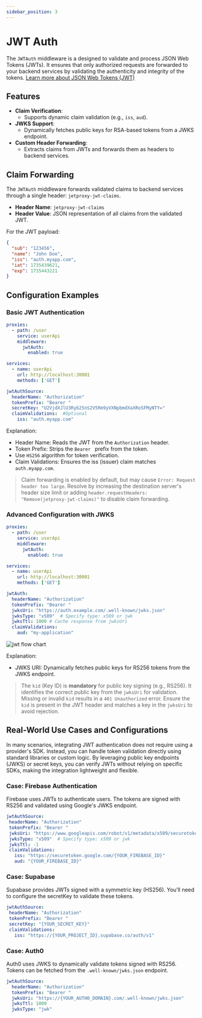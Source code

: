 ```yaml
---
sidebar_position: 3
---
```


# JWT Auth

The `JWTAuth` middleware is a designed to validate and process JSON Web Tokens (JWTs). It ensures that only authorized requests are forwarded to your backend services by validating the authenticity and integrity of the tokens.
[Learn more about JSON Web Tokens (JWT)](https://jwt.io/)

## Features

- **Claim Verification**:
  - Supports dynamic claim validation (e.g., `iss`, `aud`).
- **JWKS Support**:
  - Dynamically fetches public keys for RSA-based tokens from a JWKS endpoint.
- **Custom Header Forwarding**:
  - Extracts claims from JWTs and forwards them as headers to backend services.

## Claim Forwarding

The `JWTAuth` middleware forwards validated claims to backend services through a single header: `jetproxy-jwt-claims`.
- **Header Name**: `jetproxy-jwt-claims`
- **Header Value**: JSON representation of all claims from the validated JWT.

For the JWT payload:
```json
{
  "sub": "123456",
  "name": "John Doe",
  "iss": "auth.myapp.com",
  "iat": 1735439621,
  "exp": 1735443221
}
```

## Configuration Examples
### Basic JWT Authentication

```yaml
proxies:
  - path: /user
    service: userApi
    middleware:
      jwtAuth:
        enabled: true

services:
  - name: userApi
    url: http://localhost:30001
    methods: ['GET']

jwtAuthSource:
  headerName: "Authorization"
  tokenPrefix: "Bearer "
  secretKey: "U2VjdXJlU3Ryb25nS2V5Rm9yVXNpbmdXaXRoSFMyNTY="
  claimValidations:  #Optional
    iss: "auth.myapp.com"
```

Explanation:

* Header Name: Reads the JWT from the `Authorization` header.
* Token Prefix: Strips the `Bearer ` prefix from the token.
* Use `HS256` algorithm for token verification.
* Claim Validations: Ensures the iss (issuer) claim matches `auth.myapp.com`.

> Claim forwarding is enabled by default, but may cause `Error: Request header too large`. Resolve by increasing the destination server's header size limit or adding `header.requestHeaders: "Remove(jetproxy-jwt-claims)"` to disable claim forwarding.

### Advanced Configuration with JWKS

```yaml
proxies:
  - path: /user
    service: userApi
    middleware:
      jwtAuth:
        enabled: true

services:
  - name: userApi
    url: http://localhost:30001
    methods: ['GET']

jwtAuth:
  headerName: "Authorization"
  tokenPrefix: "Bearer "
  jwksUri: "https://auth.example.com/.well-known/jwks.json"
  jwksType: "x509"  # Specify type: x509 or jwk
  jwksTtl: 1000 # Cache response from jwksUri
  claimValidations:
    aud: "my-application"

```
![jwt flow chart](jwt-signing-validation-flow.png)

Explanation:

* JWKS URI: Dynamically fetches public keys for RS256 tokens from the JWKS endpoint.

>  The `kid` (Key ID) is **mandatory** for public key signing (e.g., RS256). It identifies the correct public key from the `jwksUri` for validation. Missing or invalid `kid` results in a `401 Unauthorized` error. Ensure the `kid` is present in the JWT header and matches a key in the `jwksUri` to avoid rejection.

## Real-World Use Cases and Configurations

In many scenarios, integrating JWT authentication does not require using a provider's SDK. Instead, you can handle token validation directly using standard libraries or custom logic. By leveraging public key endpoints (JWKS) or secret keys, you can verify JWTs without relying on specific SDKs, making the integration lightweight and flexible.


### Case: Firebase Authentication

Firebase uses JWTs to authenticate users. The tokens are signed with RS256 and validated using Google's JWKS endpoint.

```yaml
jwtAuthSource:
 headerName: "Authorization"
 tokenPrefix: "Bearer "
 jwksUri: "https://www.googleapis.com/robot/v1/metadata/x509/securetoken@system.gserviceaccount.com"
 jwksType: "x509"  # Specify type: x509 or jwk
 jwksTtl: -1
 claimValidations:
   iss: "https://securetoken.google.com/{YOUR_FIREBASE_ID}"
   aud: "{YOUR_FIREBASE_ID}"
```

### Case: Supabase

Supabase provides JWTs signed with a symmetric key (HS256). You’ll need to configure the secretKey to validate these tokens.

```yaml
jwtAuthSource:
 headerName: "Authorization"
 tokenPrefix: "Bearer "
 secretKey: "{YOUR_SECRET_KEY}"
 claimValidations:
   iss: "https://{YOUR_PROJECT_ID}.supabase.co/auth/v1"
```
### Case: Auth0

Auth0 uses JWKS to dynamically validate tokens signed with RS256. Tokens can be fetched from the `.well-known/jwks.json` endpoint.

```yaml
jwtAuthSource:
  headerName: "Authorization"
  tokenPrefix: "Bearer "
  jwksUri: "https://{YOUR_AUTH0_DOMAIN}.com/.well-known/jwks.json"
  jwksTtl: 1000
  jwksType: "jwk"
```
